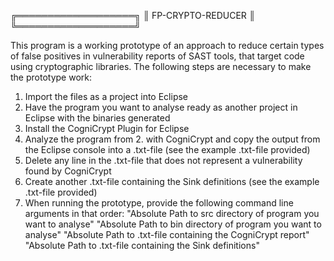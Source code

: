 ╔═══════════════════╗
║ FP-CRYPTO-REDUCER ║
╚═══════════════════╝

This program is a working prototype of an approach to reduce certain types of false positives in vulnerability reports of SAST tools, that target code using cryptographic libraries.
The following steps are necessary to make the prototype work:

1. Import the files as a project into Eclipse
2. Have the program you want to analyse ready as another project in Eclipse with the binaries generated
3. Install the CogniCrypt Plugin for Eclipse
4. Analyze the program from 2. with CogniCrypt and copy the output from the Eclipse console into a .txt-file (see the example .txt-file provided)
5. Delete any line in the .txt-file that does not represent a vulnerability found by CogniCrypt
6. Create another .txt-file containing the Sink definitions (see the example .txt-file provided)
7. When running the prototype, provide the following command line arguments in that order:
		"Absolute Path to src directory of program you want to analyse"
		"Absolute Path to bin directory of program you want to analyse"
		"Absolute Path to .txt-file containing the CogniCrypt report"
		"Absolute Path to .txt-file containing the Sink definitions"
